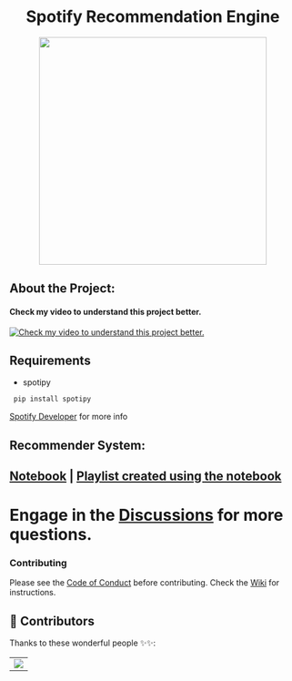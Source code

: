 <h1 align="center">Spotify Recommendation Engine</h1>
<p align="center">
 <img src="https://ucalyptus.github.io/Spotify-Recommendation-Engine/spotify.gif" width=400>
</p>

## About the Project:
#### Check my video to understand this project better.

[![Check my video to understand this project better.](images/Capture1.PNG)](https://www.youtube.com/watch?v=otrW8brCAiU)

## Requirements
* spotipy
```bash
 pip install spotipy
```
[Spotify Developer](https://beta.developer.spotify.com/documentation/web-api/) for more info 

## Recommender System:
## [Notebook](https://github.com/ucalyptus/Spotify-Recommendation-Engine/blob/master/Working_Notebook.ipynb) | [Playlist created using the notebook](https://open.spotify.com/playlist/4D8p3hVYwgngTmf1FHol0Y)

# Engage in the [Discussions](https://github.com/ucalyptus/Spotify-Recommendation-Engine/discussions) for more questions.

### Contributing
Please see the [Code of Conduct](https://github.com/ucalyptus/Spotify-Recommendation-Engine/blob/master/CODE_OF_CONDUCT.md) before contributing.
Check the [Wiki](https://github.com/ucalyptus/Spotify-Recommendation-Engine/wiki) for instructions.

## 🌟 Contributors 

Thanks to these wonderful people ✨✨:

<table>
	<tr>
		<td>
			<a href="https://github.com/ucalyptus/Spotify-Recommendation-Engine/graphs/contributors">
  				<img src="https://contrib.rocks/image?repo=ucalyptus/Spotify-Recommendation-Engine" />
			</a>
		</td>
	</tr>
</table>
